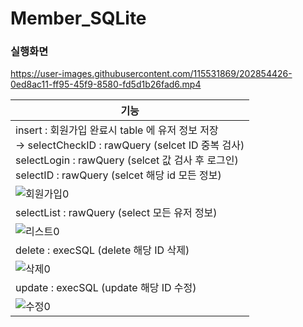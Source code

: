 # Member_SQLite

### 실행화면

https://user-images.githubusercontent.com/115531869/202854426-0ed8ac11-ff95-45f9-8580-fd5d1b26fad6.mp4

| 기능 |
| --- |
| insert : 회원가입 완료시 table 에 유저 정보 저장 <div> → selectCheckID : rawQuery (selcet ID 중복 검사) <div> selectLogin : rawQuery (selcet 값 검사 후 로그인) <div> selectID : rawQuery (selcet 해당 id 모든 정보) |
| ![회원가입0](https://user-images.githubusercontent.com/115531869/202854720-4c8c717a-8727-4841-89f6-1d0f7458ad5c.png) |
| selectList : rawQuery (select 모든 유저 정보) |
| ![리스트0](https://user-images.githubusercontent.com/115531869/202854775-6db6cc1c-1cd5-4917-8045-472e6d6bbeb0.png) |
| delete : execSQL (delete 해당 ID 삭제) |
| ![삭제0](https://user-images.githubusercontent.com/115531869/202854781-18b3098a-6749-468c-a9c1-a101bc799844.png) | 
| update : execSQL (update 해당 ID 수정) |
| ![수정0](https://user-images.githubusercontent.com/115531869/202854772-2d11d861-7773-487f-882e-54d48e815c80.png) |
